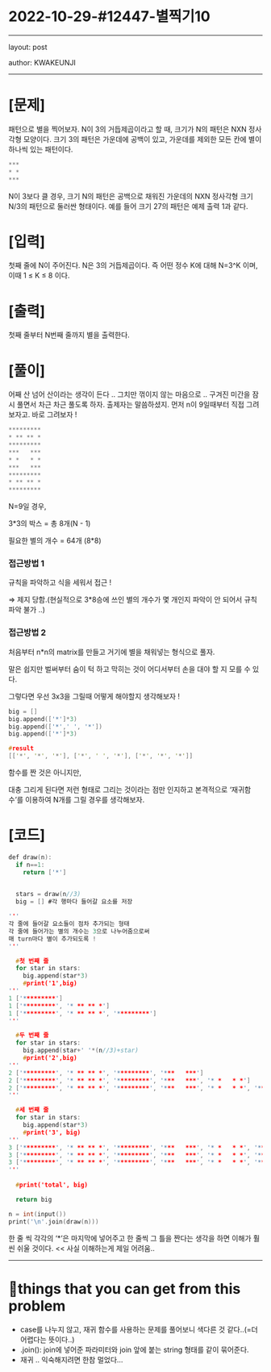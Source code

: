 # 2022-10-29-#12447-별찍기10

---

layout: post

author: KWAKEUNJI

---

# [문제]

패턴으로 별을 찍어보자. N이 3의 거듭제곱이라고 할 때, 크기가 N의 패턴은 NXN 정사각형 모양이다. 크기 3의 패턴은 가운데에 공백이 있고, 가운데를 제외한 모든 칸에 별이 하나씩 있는 패턴이다.

```c
***
* *
***
```

N이 3보다 클 경우, 크기 N의 패턴은 공백으로 채워진 가운데의 NXN 정사각형 크기 N/3의 패턴으로 둘러싼 형태이다. 예를 들어 크기 27의 패턴은 예제 출력 1과 같다. 

# [입력]

첫째 줄에 N이 주어진다. N은 3의 거듭제곱이다. 즉 어떤 정수 K에 대해 N=3^K 이며, 이때 1 ≤ K ≤ 8 이다.

# [출력]

첫째 줄부터 N번째 줄까지 별을 출력한다. 

# [풀이]

어째 산 넘어 산이라는 생각이 든다 .. 그치만 꺾이지 않는 마음으로 .. 구겨진 미간을 잠시 풀면서 차근 차근 풀도록 하자. 출제자는 말씀하셨지. 먼저 n이 9일때부터 직접 그려보자고. 바로 그려보자 !

```c
*********
* ** ** *
*********
***   ***
* *   * *
***   ***
*********
* ** ** *
*********
```

N=9일 경우,

3*3의 박스 = 총 8개(N - 1)

필요한 별의 개수 = 64개 (8*8)

### 접근방법 1

규칙을 파악하고 식을 세워서 접근 !

⇒ 제지 당함.(현실적으로 3*8승에 쓰인 별의 개수가 몇 개인지 파악이 안 되어서 규칙 파악 불가 ..)

### 접근방법 2

처음부터 n*n의 matrix를 만들고 거기에 별을 채워넣는 형식으로 풀자.

말은 쉽지만 벌써부터 숨이 턱 하고 막히는 것이 어디서부터 손을 대야 할 지 모를 수 있다.

그렇다면 우선 3x3을 그릴때 어떻게 해야할지 생각해보자 !

```c
big = []
big.append(['*']*3)
big.append(['*',' ', '*'])
big.append(['*']*3)
```

```c
#result
[['*', '*', '*'], ['*', ' ', '*'], ['*', '*', '*']]
```

함수를 짠 것은 아니지만,

대충 그리게 된다면 저런 형태로 그리는 것이라는 점만 인지하고 본격적으로 ‘재귀함수’를 이용하여 N개를 그릴 경우를 생각해보자.

# [코드]

```c
def draw(n):
  if n==1:
    return ['*']
	

  stars = draw(n//3)
  big = [] #각 행마다 들어갈 요소를 저장

'''
각 줄에 들어갈 요소들이 점차 추가되는 형태
각 줄에 들어가는 별의 개수는 3으로 나누어줌으로써
매 turn마다 별이 추가되도록 !
'''

  #첫 번째 줄
  for star in stars:
    big.append(star*3)
    #print('1',big) 
'''
1 ['*********']
1 ['*********', '* ** ** *']
1 ['*********', '* ** ** *', '*********']
'''

  #두 번째 줄
  for star in stars:
    big.append(star+' '*(n//3)+star)
    #print('2',big)
'''
2 ['*********', '* ** ** *', '*********', '***   ***']
2 ['*********', '* ** ** *', '*********', '***   ***', '* *   * *']
2 ['*********', '* ** ** *', '*********', '***   ***', '* *   * *', '***   ***']
'''

  #세 번째 줄
  for star in stars:
    big.append(star*3)
    #print('3', big)
'''
3 ['*********', '* ** ** *', '*********', '***   ***', '* *   * *', '***   ***', '*********']
3 ['*********', '* ** ** *', '*********', '***   ***', '* *   * *', '***   ***', '*********', '* ** ** *']
3 ['*********', '* ** ** *', '*********', '***   ***', '* *   * *', '***   ***', '*********', '* ** ** *', '*********']
'''
  
  #print('total', big)

  return big

n = int(input())
print('\n'.join(draw(n)))
```

한 줄 씩 각각의 ‘*’은 마지막에 넣어주고 한 줄씩 그 틀을 짠다는 생각을 하면 이해가 훨씬 쉬울 것이다. << 사실 이해하는게 제일 어려움..

---

# **📌things that you can get from this problem**

- case를 나누지 않고, 재귀 함수를 사용하는 문제를 풀어보니 색다른 것 같다..(=더 어렵다는 뜻이다..)
- .join():  join에 넣어준 파라미터와 join 앞에 붙는 string 형태를 같이 묶어준다.
- 재귀 .. 익숙해지려면 한참 멀었다…
